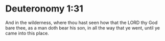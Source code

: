 # Deuteronomy 1:31

And in the wilderness, where thou hast seen how that the LORD thy God bare thee, as a man doth bear his son, in all the way that ye went, until ye came into this place.